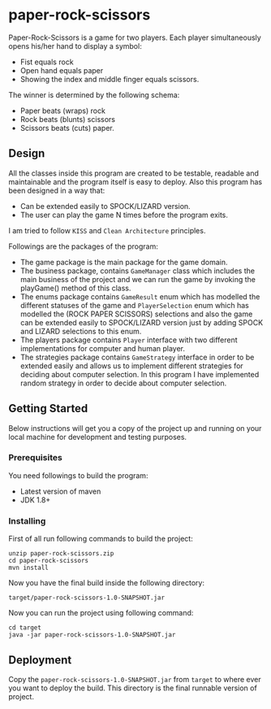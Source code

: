 ﻿# paper-rock-scissors

Paper-Rock-Scissors is a game for two players. Each player simultaneously opens his/her hand to display a symbol:
- Fist equals rock
- Open hand equals paper
- Showing the index and middle finger equals scissors.

The winner is determined by the following schema:
- Paper beats (wraps) rock
- Rock beats (blunts) scissors
- Scissors beats (cuts) paper.


## Design

All the classes inside this program are created to be testable, readable and maintainable and the program itself is easy to deploy.
Also this program has been designed in a way that:
- Can be extended easily to SPOCK/LIZARD version.
- The user can play the game N times before the program exits.
 
I am tried to follow `KISS` and `Clean Architecture` principles.

Followings are the packages of the program:

- The game package is the main package for the game domain.
- The business package, contains `GameManager` class which includes the main business of the project and we can run the game by invoking the playGame() method of this class.
- The enums package contains `GameResult` enum which has modelled the different statuses of the game and `PlayerSelection` enum which has modelled the (ROCK PAPER SCISSORS) selections and also the game can be extended easily to SPOCK/LIZARD version just by adding SPOCK and LIZARD selections to this enum.
- The players package contains `Player` interface with two different implementations for computer and human player.
- The strategies package contains `GameStrategy` interface in order to be extended easily and allows us to implement different strategies for deciding about computer selection. In this program I have implemented random strategy in order to decide about computer selection.


## Getting Started

Below instructions will get you a copy of the project up and running on your local machine for development and testing purposes.

### Prerequisites
 
You need followings to build the program:
- Latest version of maven
- JDK 1.8+

### Installing

First of all run following commands to build the project:
```
unzip paper-rock-scissors.zip
cd paper-rock-scissors
mvn install
```

Now you have the final build inside the following directory:
```
target/paper-rock-scissors-1.0-SNAPSHOT.jar
```

Now you can run the project using following command:
```
cd target
java -jar paper-rock-scissors-1.0-SNAPSHOT.jar
```

## Deployment

Copy the `paper-rock-scissors-1.0-SNAPSHOT.jar` from `target` to where ever you want to deploy the build. This directory is the final runnable version of project.